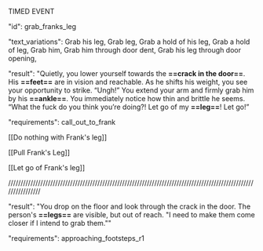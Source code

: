 TIMED EVENT

"id": grab_franks_leg

"text_variations":
Grab his leg, Grab leg, Grab a hold of his leg, Grab a hold of leg, Grab him, Grab him through door dent, Grab his leg through door opening,

"result":
"Quietly, you lower yourself towards the **==crack in the door==**. His **==feet==** are in vision and reachable. As he shifts his weight, you see your opportunity to strike. “Ungh!” You extend your arm and firmly grab him by his **==ankle==**. You immediately notice how thin and brittle he seems. “What the fuck do you think you’re doing?! Let go of my **==leg==**! Let go!”

"requirements": call_out_to_frank

[[Do nothing with Frank's leg]]

[[Pull Frank's Leg]]

[[Let go of Frank's leg]]

////////////////////////////////////////////////////////////////////////////////////////////////////////////////

"result":
"You drop on the floor and look through the crack in the door. The person's **==legs==** are visible, but out of reach. "I need to make them come closer if I intend to grab them.""

"requirements": approaching_footsteps_r1



